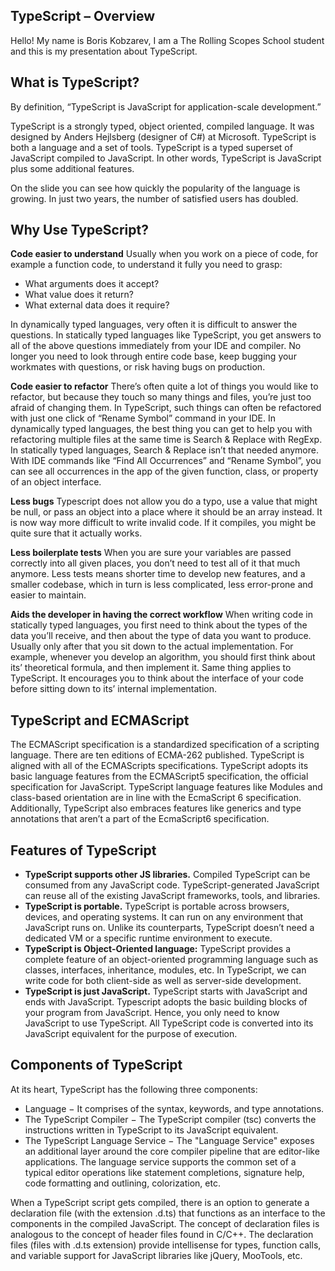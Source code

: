## TypeScript – Overview
Hello! My name is Boris Kobzarev, I am a The Rolling Scopes School student and this is my presentation about TypeScript.

## What is TypeScript?
By definition, “TypeScript is JavaScript for application-scale development.”

TypeScript is a strongly typed, object oriented, compiled language. It was designed by Anders Hejlsberg (designer of C#) at Microsoft. TypeScript is both a language and a set of tools. TypeScript is a typed superset of JavaScript compiled to JavaScript. In other words, TypeScript is JavaScript plus some additional features.

On the slide you can see how quickly the popularity of the language is growing. In just two years, the number of satisfied users has doubled.

## Why Use TypeScript?
 **Code easier to understand**
Usually when you work on a piece of code, for example a function code, to understand it fully you need to grasp:

- What arguments does it accept?
- What value does it return?
- What external data does it require?

In dynamically typed languages, very often it is difficult to answer the questions. In statically typed languages like TypeScript, you get answers to all of the above questions immediately from your IDE and compiler. No longer you need to look through entire code base, keep bugging your workmates with questions, or risk having bugs on production.

**Code easier to refactor**
There’s often quite a lot of things you would like to refactor, but because they touch so many things and files, you’re just too afraid of changing them.
In TypeScript, such things can often be refactored with just one click of “Rename Symbol” command in your IDE.
In dynamically typed languages, the best thing you can get to help you with refactoring multiple files at the same time is Search & Replace with RegExp.
In statically typed languages, Search & Replace isn’t that needed anymore. With IDE commands like “Find All Occurrences” and “Rename Symbol”, you can see all occurrences in the app of the given function, class, or property of an object interface.

**Less bugs**
Typescript does not allow you do a typo, use a value that might be null, or pass an object into a place where it should be an array instead.
It is now way more difficult to write invalid code. If it compiles, you might be quite sure that it actually works.

**Less boilerplate tests**
When you are sure your variables are passed correctly into all given places, you don’t need to test all of it that much anymore.
Less tests means shorter time to develop new features, and a smaller codebase, which in turn is less complicated, less error-prone and easier to maintain.

**Aids the developer in having the correct workflow**
When writing code in statically typed languages, you first need to think about the types of the data you’ll receive, and then about the type of data you want to produce. Usually only after that you sit down to the actual implementation.
For example, whenever you develop an algorithm, you should first think about its’ theoretical formula, and then implement it.
Same thing applies to TypeScript. It encourages you to think about the interface of your code before sitting down to its’ internal implementation.

## TypeScript and ECMAScript
The ECMAScript specification is a standardized specification of a scripting language. There are ten editions of ECMA-262 published. TypeScript is aligned with all of the ECMAScripts specifications.
TypeScript adopts its basic language features from the ECMAScript5 specification, the official specification for JavaScript. TypeScript language features like Modules and class-based orientation are in line with the EcmaScript 6 specification. Additionally, TypeScript also embraces features like generics and type annotations that aren’t a part of the EcmaScript6 specification.

## Features of TypeScript
- **TypeScript supports other JS libraries.** Compiled TypeScript can be consumed from any JavaScript code. TypeScript-generated JavaScript can reuse all of the existing JavaScript frameworks, tools, and libraries.
- **TypeScript is portable.** TypeScript is portable across browsers, devices, and operating systems. It can run on any environment that JavaScript runs on. Unlike its counterparts, TypeScript doesn’t need a dedicated VM or a specific runtime environment to execute.
- **TypeScript is Object-Oriented language:** TypeScript provides a complete feature of an object-oriented programming language such as classes, interfaces, inheritance, modules, etc. In TypeScript, we can write code for both client-side as well as server-side development.
- **TypeScript is just JavaScript.** TypeScript starts with JavaScript and ends with JavaScript. Typescript adopts the basic building blocks of your program from JavaScript. Hence, you only need to know JavaScript to use TypeScript. All TypeScript code is converted into its JavaScript equivalent for the purpose of execution.

## Components of TypeScript
At its heart, TypeScript has the following three components:
-	Language − It comprises of the syntax, keywords, and type annotations.
-	The TypeScript Compiler − The TypeScript compiler (tsc) converts the instructions written in TypeScript to its JavaScript equivalent.
-	The TypeScript Language Service − The "Language Service" exposes an additional layer around the core compiler pipeline that are editor-like applications. The language service supports the common set of a typical editor operations like statement completions, signature help, code formatting and outlining, colorization, etc.

When a TypeScript script gets compiled, there is an option to generate a declaration file (with the extension .d.ts) that functions as an interface to the components in the compiled JavaScript. The concept of declaration files is analogous to the concept of header files found in C/C++. The declaration files (files with .d.ts extension) provide intellisense for types, function calls, and variable support for JavaScript libraries like jQuery, MooTools, etc.
